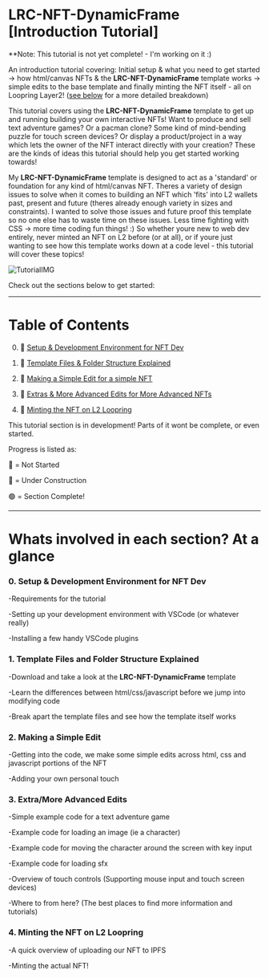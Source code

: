 # LRC-NFT-DynamicFrame [Introduction Tutorial]

**Note: This tutorial is not yet complete! - I'm working on it :)

An introduction tutorial covering: Initial setup & what you need to get started -> how html/canvas NFTs & the **LRC-NFT-DynamicFrame** template works -> simple edits to the base template and finally minting the NFT itself - all on Loopring Layer2! ([see below](https://github.com/AD-Edge/LRC-NFT-DynamicFrame/blob/main/documentation/intro_tutorial.md#whats-involved-in-each-section-at-a-glance) for a more detailed breakdown)

This tutorial covers using the **LRC-NFT-DynamicFrame** template to get up and running building your own interactive NFTs! Want to produce and sell text adventure games? Or a pacman clone? Some kind of mind-bending puzzle for touch screen devices? Or display a product/project in a way which lets the owner of the NFT interact directly with your creation? These are the kinds of ideas this tutorial should help you get started working towards!

My **LRC-NFT-DynamicFrame** template is designed to act as a 'standard' or foundation for any kind of html/canvas NFT. Theres a variety of design issues to solve when it comes to building an NFT which 'fits' into L2 wallets past, present and future (theres already enough variety in sizes and constraints). I wanted to solve those issues and future proof this template so no one else has to waste time on these issues. Less time fighting with CSS -> more time coding fun things! :) So whether youre new to web dev entirely, never minted an NFT on L2 before (or at all), or if youre just wanting to see how this template works down at a code level - this tutorial will cover these topics!

![TutorialIMG](imagehere.png)

Check out the sections below to get started:

<hr>

# Table of Contents

0) &#x1F537; [Setup & Development Environment for NFT Dev](https://github.com/AD-Edge/LRC-NFT-DynamicFrame/blob/main/documentation/intro_tutorial_00_dev_setup/intro_00_dev_setup.md)

1) &#x1F536; [Template Files & Folder Structure Explained](https://github.com/AD-Edge/LRC-NFT-DynamicFrame/blob/main/documentation/intro_tutorial_01_files_explained/intro_01_files_explained.md)

2) &#x1F536;  [Making a Simple Edit for a simple NFT](https://github.com/AD-Edge/LRC-NFT-DynamicFrame/blob/main/documentation/intro_tutorial_02_a_simple_edit/intro_02_a_simple_edit.md)

3) &#x1F536;  [Extras & More Advanced Edits for More Advanced NFTs](https://github.com/AD-Edge/LRC-NFT-DynamicFrame/blob/main/documentation/intro_tutorial_03_extra_edits/intro_03_a_simple_edit.md)

4) &#x1F536;  [Minting the NFT on L2 Loopring](https://github.com/AD-Edge/LRC-NFT-DynamicFrame/tree/main/documentation/intro_tutorial_04_minting)

This tutorial section is in development! Parts of it wont be complete, or even started. 

Progress is listed as:

&#x1F536; = Not Started

&#x1F537; = Under Construction

&#x1F7E2; = Section Complete!

<hr>

# Whats involved in each section? At a glance

### 0. Setup & Development Environment for NFT Dev

-Requirements for the tutorial

-Setting up your development environment with VSCode (or whatever really)

-Installing a few handy VSCode plugins

### 1. Template Files and Folder Structure Explained

-Download and take a look at the **LRC-NFT-DynamicFrame** template

-Learn the differences between html/css/javascript before we jump into modifying code

-Break apart the template files and see how the template itself works

### 2. Making a Simple Edit

-Getting into the code, we make some simple edits across html, css and javascript portions of the NFT

-Adding your own personal touch

### 3. Extra/More Advanced Edits

-Simple example code for a text adventure game

-Example code for loading an image (ie a character)

-Example code for moving the character around the screen with key input

-Example code for loading sfx

-Overview of touch controls (Supporting mouse input and touch screen devices)

-Where to from here? (The best places to find more information and tutorials)

### 4. Minting the NFT on L2 Loopring

-A quick overview of uploading our NFT to IPFS

-Minting the actual NFT!
